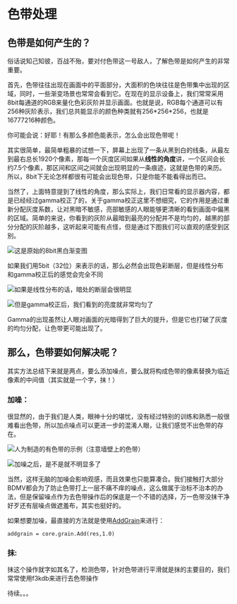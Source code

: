 # 色带处理

## 色带是如何产生的？

俗话说知己知彼，百战不殆，要对付色带这一号敌人，了解色带是如何产生的非常重要。

首先，色带往往出现在画面中的平面部分，大面积的色块往往是色带集中出现的区域，同时，一些渐变场景也常常会看到它。在现在的显示设备上，我们常常采用8bit每通道的RGB来量化色彩灰阶并显示画面。也就是说，RGB每个通道可以有256种灰阶表示，我们总共能显示的颜色种类就有256\*256\*256，也就是16777216种颜色。

你可能会说：好耶！有那么多颜色能表示，怎么会出现色带呢！

其实很简单，最简单粗暴的试想一下，屏幕上出现了一条从黑到白的线条，从最左到最右总长1920个像素，那每一个灰度区间如果从**线性的角度**讲，一个区间会长约7.5个像素，那区间和区间之间就会出现明显的一条痕迹，这就是色带的来历。所以，8bit下无论怎样都很有可能会出现色带，只是你能不能看得出而已。

当然了，上面特意提到了线性的角度，那么实际上，我们日常看的显示器内容，都是已经经过gamma校正了的，关于gamma校正这里不想细究，它的作用是通过重新分配灰度系数，让对黑暗不敏感，亮部敏感的人眼能够更清晰的看到画面中偏黑的区域。简单的来说，你看到的灰阶从最暗到最亮的分配并不是均匀的，越黑的部分分配的灰阶越多，这听起来可能有点怪，但是通过下图我们可以直观的感受到区别。

![&#x8FD9;&#x662F;&#x539F;&#x59CB;&#x7684;8bit&#x9ED1;&#x767D;&#x6E10;&#x53D8;&#x56FE;](https://i.v2ex.co/v795yRN9.jpeg)

如果我们用5bit（32位）来表示的话，那么必然会出现色彩断层，但是线性分布和gamma校正后的感觉会完全不同

![&#x5982;&#x679C;&#x662F;&#x7EBF;&#x6027;&#x5206;&#x5E03;&#x7684;&#x8BDD;&#xFF0C;&#x6697;&#x5904;&#x7684;&#x65AD;&#x5C42;&#x4F1A;&#x5F88;&#x660E;&#x663E;](https://i.v2ex.co/dl4oxx5T.png)

![&#x4F46;&#x662F;gamma&#x6821;&#x6B63;&#x540E;&#xFF0C;&#x6211;&#x4EEC;&#x770B;&#x5230;&#x7684;&#x4EAE;&#x5EA6;&#x5C31;&#x975E;&#x5E38;&#x5747;&#x5300;&#x4E86;](https://i.v2ex.co/9fQ3rkp1.png)

Gamma的出现虽然让人眼对画面的光暗得到了巨大的提升，但是它也打破了灰度的均匀分配，让色带更可能出现了。

## 那么，色带要如何解决呢？

其实方法总结下来就是两点，要么添加噪点，要么就将构成色带的像素替换为临近像素的中间值（其实就是一个字，抹！）

### 加噪：

很显然的，由于我们是人类，眼神十分的堪忧，没有经过特别的训练和熟悉一般很难看出色带，所以加点噪点可以更进一步的混淆人眼，让我们感觉不出色带的存在。

![&#x4EBA;&#x4E3A;&#x5236;&#x9020;&#x7684;&#x6709;&#x8272;&#x5E26;&#x7684;&#x793A;&#x4F8B;&#xFF08;&#x6CE8;&#x610F;&#x5899;&#x58C1;&#x4E0A;&#x7684;&#x8272;&#x5E26;&#xFF09;](https://i.v2ex.co/5633z3HVl.png)

![&#x52A0;&#x566A;&#x4E4B;&#x540E;&#xFF0C;&#x662F;&#x4E0D;&#x662F;&#x5C31;&#x4E0D;&#x660E;&#x663E;&#x591A;&#x4E86;](https://i.v2ex.co/U00w7zPvl.png)

当然，这样无脑的加噪会影响观感，而且效果也只能算凑合。我们接触打大部分BDMV都会为了防止色带打上一层不痛不痒的噪点，这么做属于治标不治本的办法，但是保留噪点作为去色带操作后的保底是一个不错的选择，万一色带没抹干净好歹还有层噪点做遮羞布，其实也挺好的。

如果想要加噪，最直接的方法就是使用[AddGrain](https://github.com/HomeOfVapourSynthEvolution/VapourSynth-AddGrain)来进行：

`addgrain = core.grain.Add(res,1.0)`

### 抹:

抹这个操作就字如其名了，检测色带，针对色带进行平滑就是抹的主要目的，我们常常使用f3kdb来进行去色带操作

待续。。。









